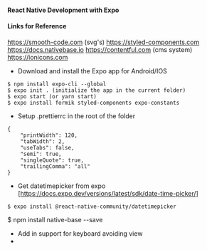 
#### React Native Development with Expo

#### Links for Reference
https://smooth-code.com (svg's)
https://styled-components.com
https://docs.nativebase.io
https://contentful.com (cms system)
https://ionicons.com

* Download and install the Expo app for Android/IOS
```
$ npm install expo-cli --global
$ expo init . (initialize the app in the current folder)
$ expo start (or yarn start)
$ expo install formik styled-components expo-constants
```

* Setup .prettierrc in the root of the folder
```
{
    "printWidth": 120,
    "tabWidth": 2,
    "useTabs": false,
    "semi": true,
    "singleQuote": true,
    "trailingComma": "all"
}
```

* Get datetimepicker from expo [https://docs.expo.dev/versions/latest/sdk/date-time-picker/]
```
$ expo install @react-native-community/datetimepicker

```
$ npm install native-base --save

* Add in support for keyboard avoiding view
* 